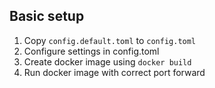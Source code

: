 ## Basic setup
1. Copy `config.default.toml` to `config.toml`
2. Configure settings in config.toml
3. Create docker image using `docker build`
4. Run docker image with correct port forward
